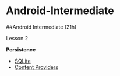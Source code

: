 # Android-Intermediate
##Android Intermediate (21h)
	 
Lesson 2

**Persistence**

- [SQLite](https://github.com/BelatrixTraining/Android-Intermediate/blob/Lesson3/SQLite.md) 
- [Content Providers](https://github.com/BelatrixTraining/Android-Intermediate/blob/Lesson3/ContentProviders.md) 

